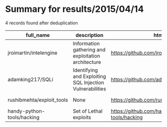 
# Summary for results/2015/04/14
    
4 records found after deduplication

| full_name | description | html_url | matched_list | matched_count | pushed_at | size | stargazers_count | language | forks_count |
|----------------------------|----------------------------------------------------------|-----------------------------------------------|----------------|-----------------|---------------------------|--------|--------------------|------------|---------------|
| jroimartin/intelengine | Information gathering and exploitation architecture | https://github.com/jroimartin/intelengine | ['exploit'] | 1 | 2015-04-14 14:52:05+00:00 | 436 | 8 | Go | 1 |
| adamking217/SQLi | Identifying and Exploiting SQL Injection Vulnerabilities | https://github.com/adamking217/SQLi | ['exploit'] | 1 | 2015-04-14 13:58:41+00:00 | 288 | 0 | Python | 0 |
| rushibmehta/exploit_tools | None | https://github.com/rushibmehta/exploit_tools | ['exploit'] | 1 | 2015-04-14 10:31:49+00:00 | 100 | 0 | | 0 |
| handy-python-tools/hacking | Set of Lethal exploits | https://github.com/handy-python-tools/hacking | ['exploit'] | 1 | 2015-04-14 11:04:27+00:00 | 112 | 0 | | 0 |
